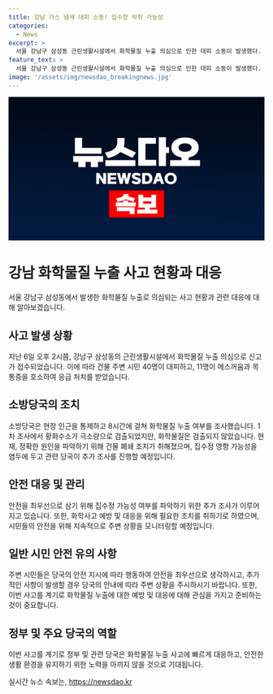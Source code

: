 ```yaml
---
title: 강남 가스 냄새 대피 소동! 집수정 악취 가능성
categories:
  - News
excerpt: >
  서울 강남구 삼성동 근린생활시설에서 화학물질 누출 의심으로 인한 대피 소동이 발생했다. 신고를 받은 소방당국은 현장에 출동하여 시민 40명 중 11명이 응급처치를 받았고, 화학물질 누출 여부를 8시간 조사한 결과 화학물질은 검출되지 않았다. 하수구나 집수정에서 올라온 악취가 원인일 가능성이 있으며, 정확한 원인을 파악하기 위해 건물을 폐쇄하여 청소하도록 조치했다. 
feature_text: >
  서울 강남구 삼성동 근린생활시설에서 화학물질 누출 의심으로 인한 대피 소동이 발생했다. 신고를 받은 소방당국은 현장에 출동하여 시민 40명 중 11명이 응급처치를 받았고, 화학물질 누출 여부를 8시간 조사한 결과 화학물질은 검출되지 않았다. 하수구나 집수정에서 올라온 악취가 원인일 가능성이 있으며, 정확한 원인을 파악하기 위해 건물을 폐쇄하여 청소하도록 조치했다. 
image: '/assets/img/newsdao_breakingnews.jpg'
---
```


<p><img src="/assets/img/newsdao_breakingnews.jpg" alt="pcversion 속보" /></p>

<h1>강남 화학물질 누출 사고 현황과 대응</h1>

<p data-ke-size="size16">서울 강남구 삼성동에서 발생한 화학물질 누출로 의심되는 사고 현황과 관련 대응에 대해 알아보겠습니다.</p>

<h2 data-ke-size="size26">사고 발생 상황</h2>

<p data-ke-size="size16">지난 6일 오후 2시쯤, 강남구 삼성동의 근린생활시설에서 화학물질 누출 의심으로 신고가 접수되었습니다. 이에 따라 건물 주변 시민 40명이 대피하고, 11명이 메스꺼움과 목 통증을 호소하여 응급 처치를 받았습니다.</p>

<h2 data-ke-size="size26">소방당국의 조치</h2>

<p data-ke-size="size16">소방당국은 현장 인근을 통제하고 8시간에 걸쳐 화학물질 누출 여부를 조사했습니다. 1차 조사에서 황화수소가 극소량으로 검출되었지만, 화학물질은 검출되지 않았습니다. 현재, 정확한 원인을 파악하기 위해 건물 폐쇄 조치가 취해졌으며, 집수정 영향 가능성을 염두에 두고 관련 당국이 추가 조사를 진행할 예정입니다.</p>

<h2 data-ke-size="size26">안전 대응 및 관리</h2>

<p data-ke-size="size16">안전을 최우선으로 삼기 위해 집수정 가능성 여부를 파악하기 위한 추가 조사가 이루어지고 있습니다. 또한, 화학사고 예방 및 대응을 위해 필요한 조치를 취하기로 하였으며, 시민들의 안전을 위해 지속적으로 주변 상황을 모니터링할 예정입니다.</p>

<h2 data-ke-size="size26">일반 시민 안전 유의 사항</h2>

<p data-ke-size="size16">주변 시민들은 당국의 안전 지시에 따라 행동하여 안전을 최우선으로 생각하시고, 추가적인 사항이 발생할 경우 당국의 안내에 따라 주변 상황을 주시하시기 바랍니다. 또한, 이번 사고를 계기로 화학물질 누출에 대한 예방 및 대응에 대해 관심을 가지고 준비하는 것이 중요합니다.</p>

<h2 data-ke-size="size26">정부 및 주요 당국의 역할</h2>

<p data-ke-size="size16">이번 사고를 계기로 정부 및 관련 당국은 화학물질 누출 사고에 빠르게 대응하고, 안전한 생활 환경을 유지하기 위한 노력을 아끼지 않을 것으로 기대됩니다.</p>
실시간 뉴스 속보는, <a href="https://newsdao.kr" rel="dofollow">https://newsdao.kr</a>


